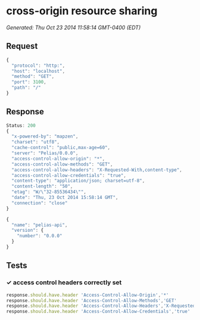 # cross-origin resource sharing

*Generated: Thu Oct 23 2014 11:58:14 GMT-0400 (EDT)*
## Request
```javascript
{
  "protocol": "http:",
  "host": "localhost",
  "method": "GET",
  "port": 3100,
  "path": "/"
}
```

## Response
```javascript
Status: 200
{
  "x-powered-by": "mapzen",
  "charset": "utf8",
  "cache-control": "public,max-age=60",
  "server": "Pelias/0.0.0",
  "access-control-allow-origin": "*",
  "access-control-allow-methods": "GET",
  "access-control-allow-headers": "X-Requested-With,content-type",
  "access-control-allow-credentials": "true",
  "content-type": "application/json; charset=utf-8",
  "content-length": "50",
  "etag": "W/\"32-85536434\"",
  "date": "Thu, 23 Oct 2014 15:58:14 GMT",
  "connection": "close"
}
```
```javascript
{
  "name": "pelias-api",
  "version": {
    "number": "0.0.0"
  }
}
```

## Tests

### ✓ access control headers correctly set
```javascript
response.should.have.header 'Access-Control-Allow-Origin','*'
response.should.have.header 'Access-Control-Allow-Methods','GET'
response.should.have.header 'Access-Control-Allow-Headers','X-Requested-With,content-type'
response.should.have.header 'Access-Control-Allow-Credentials','true'
```

